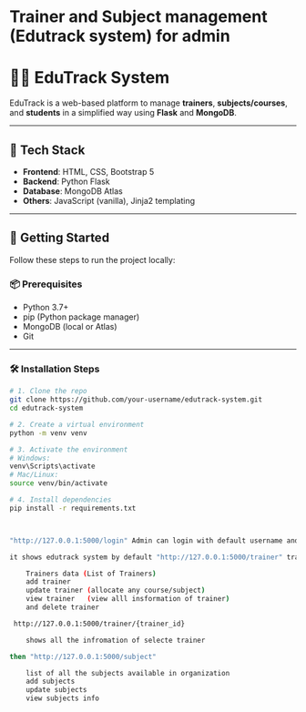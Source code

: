 # Trainer and Subject management (Edutrack system) for admin

# 🧑‍🏫 EduTrack System

EduTrack is a web-based platform to manage **trainers**, **subjects/courses**, and **students** in a simplified way using **Flask** and **MongoDB**.

---

## 🔧 Tech Stack

- **Frontend**: HTML, CSS, Bootstrap 5
- **Backend**: Python Flask
- **Database**: MongoDB Atlas
- **Others**: JavaScript (vanilla), Jinja2 templating

---

## 🚀 Getting Started

Follow these steps to run the project locally:

### 📦 Prerequisites

- Python 3.7+
- pip (Python package manager)
- MongoDB (local or Atlas)
- Git

---

### 🛠️ Installation Steps

```bash
# 1. Clone the repo
git clone https://github.com/your-username/edutrack-system.git
cd edutrack-system

# 2. Create a virtual environment
python -m venv venv

# 3. Activate the environment
# Windows:
venv\Scripts\activate
# Mac/Linux:
source venv/bin/activate

# 4. Install dependencies
pip install -r requirements.txt



"http://127.0.0.1:5000/login" Admin can login with default username and 

it shows edutrack system by default "http://127.0.0.1:5000/trainer" trainers data

    Trainers data (List of Trainers)
    add trainer
    update trainer (allocate any course/subject)
    view trainer   (view alll insformation of trainer)
    and delete trainer

 http://127.0.0.1:5000/trainer/{trainer_id}

    shows all the infromation of selecte trainer

then "http://127.0.0.1:5000/subject"

    list of all the subjects available in organization
    add subjects
    update subjects
    view subjects info













